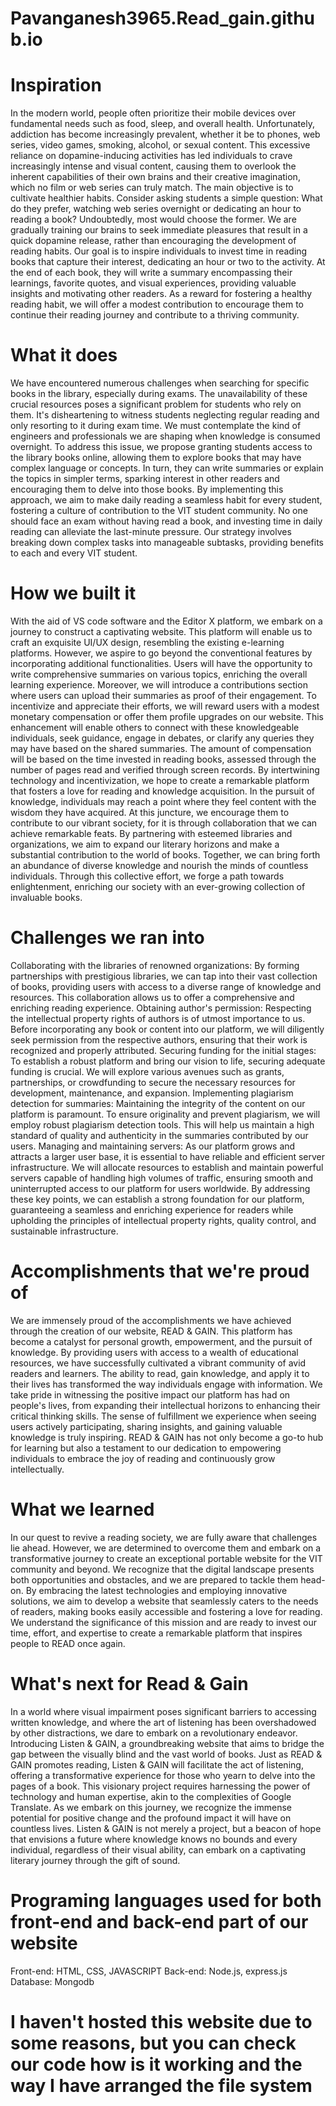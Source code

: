 # Pavanganesh3965.Read_gain.github.io
# Inspiration
In the modern world, people often prioritize their mobile devices over fundamental needs such as food, sleep, and overall health. Unfortunately, addiction has become increasingly prevalent, whether it be to phones, web series, video games, smoking, alcohol, or sexual content. This excessive reliance on dopamine-inducing activities has led individuals to crave increasingly intense and visual content, causing them to overlook the inherent capabilities of their own brains and their creative imagination, which no film or web series can truly match. The main objective is to cultivate healthier habits. Consider asking students a simple question: What do they prefer, watching web series overnight or dedicating an hour to reading a book? Undoubtedly, most would choose the former. We are gradually training our brains to seek immediate pleasures that result in a quick dopamine release, rather than encouraging the development of reading habits. Our goal is to inspire individuals to invest time in reading books that capture their interest, dedicating an hour or two to the activity. At the end of each book, they will write a summary encompassing their learnings, favorite quotes, and visual experiences, providing valuable insights and motivating other readers. As a reward for fostering a healthy reading habit, we will offer a modest contribution to encourage them to continue their reading journey and contribute to a thriving community.

# What it does
We have encountered numerous challenges when searching for specific books in the library, especially during exams. The unavailability of these crucial resources poses a significant problem for students who rely on them. It's disheartening to witness students neglecting regular reading and only resorting to it during exam time. We must contemplate the kind of engineers and professionals we are shaping when knowledge is consumed overnight. To address this issue, we propose granting students access to the library books online, allowing them to explore books that may have complex language or concepts. In turn, they can write summaries or explain the topics in simpler terms, sparking interest in other readers and encouraging them to delve into those books. By implementing this approach, we aim to make daily reading a seamless habit for every student, fostering a culture of contribution to the VIT student community. No one should face an exam without having read a book, and investing time in daily reading can alleviate the last-minute pressure. Our strategy involves breaking down complex tasks into manageable subtasks, providing benefits to each and every VIT student.

# How we built it
With the aid of VS code software and the Editor X platform, we embark on a journey to construct a captivating website. This platform will enable us to craft an exquisite UI/UX design, resembling the existing e-learning platforms. However, we aspire to go beyond the conventional features by incorporating additional functionalities. Users will have the opportunity to write comprehensive summaries on various topics, enriching the overall learning experience. Moreover, we will introduce a contributions section where users can upload their summaries as proof of their engagement. To incentivize and appreciate their efforts, we will reward users with a modest monetary compensation or offer them profile upgrades on our website. This enhancement will enable others to connect with these knowledgeable individuals, seek guidance, engage in debates, or clarify any queries they may have based on the shared summaries. The amount of compensation will be based on the time invested in reading books, assessed through the number of pages read and verified through screen records. By intertwining technology and incentivization, we hope to create a remarkable platform that fosters a love for reading and knowledge acquisition. In the pursuit of knowledge, individuals may reach a point where they feel content with the wisdom they have acquired. At this juncture, we encourage them to contribute to our vibrant society, for it is through collaboration that we can achieve remarkable feats. By partnering with esteemed libraries and organizations, we aim to expand our literary horizons and make a substantial contribution to the world of books. Together, we can bring forth an abundance of diverse knowledge and nourish the minds of countless individuals. Through this collective effort, we forge a path towards enlightenment, enriching our society with an ever-growing collection of invaluable books.

# Challenges we ran into
Collaborating with the libraries of renowned organizations: By forming partnerships with prestigious libraries, we can tap into their vast collection of books, providing users with access to a diverse range of knowledge and resources. This collaboration allows us to offer a comprehensive and enriching reading experience.
Obtaining author's permission: Respecting the intellectual property rights of authors is of utmost importance to us. Before incorporating any book or content into our platform, we will diligently seek permission from the respective authors, ensuring that their work is recognized and properly attributed.
Securing funding for the initial stages: To establish a robust platform and bring our vision to life, securing adequate funding is crucial. We will explore various avenues such as grants, partnerships, or crowdfunding to secure the necessary resources for development, maintenance, and expansion.
Implementing plagiarism detection for summaries: Maintaining the integrity of the content on our platform is paramount. To ensure originality and prevent plagiarism, we will employ robust plagiarism detection tools. This will help us maintain a high standard of quality and authenticity in the summaries contributed by our users.
Managing and maintaining servers: As our platform grows and attracts a larger user base, it is essential to have reliable and efficient server infrastructure. We will allocate resources to establish and maintain powerful servers capable of handling high volumes of traffic, ensuring smooth and uninterrupted access to our platform for users worldwide. By addressing these key points, we can establish a strong foundation for our platform, guaranteeing a seamless and enriching experience for readers while upholding the principles of intellectual property rights, quality control, and sustainable infrastructure.
# Accomplishments that we're proud of
We are immensely proud of the accomplishments we have achieved through the creation of our website, READ & GAIN. This platform has become a catalyst for personal growth, empowerment, and the pursuit of knowledge. By providing users with access to a wealth of educational resources, we have successfully cultivated a vibrant community of avid readers and learners. The ability to read, gain knowledge, and apply it to their lives has transformed the way individuals engage with information. We take pride in witnessing the positive impact our platform has had on people's lives, from expanding their intellectual horizons to enhancing their critical thinking skills. The sense of fulfillment we experience when seeing users actively participating, sharing insights, and gaining valuable knowledge is truly inspiring. READ & GAIN has not only become a go-to hub for learning but also a testament to our dedication to empowering individuals to embrace the joy of reading and continuously grow intellectually.

# What we learned
In our quest to revive a reading society, we are fully aware that challenges lie ahead. However, we are determined to overcome them and embark on a transformative journey to create an exceptional portable website for the VIT community and beyond. We recognize that the digital landscape presents both opportunities and obstacles, and we are prepared to tackle them head-on. By embracing the latest technologies and employing innovative solutions, we aim to develop a website that seamlessly caters to the needs of readers, making books easily accessible and fostering a love for reading. We understand the significance of this mission and are ready to invest our time, effort, and expertise to create a remarkable platform that inspires people to READ once again.

# What's next for Read & Gain
In a world where visual impairment poses significant barriers to accessing written knowledge, and where the art of listening has been overshadowed by other distractions, we dare to embark on a revolutionary endeavor. Introducing Listen & GAIN, a groundbreaking website that aims to bridge the gap between the visually blind and the vast world of books. Just as READ & GAIN promotes reading, Listen & GAIN will facilitate the act of listening, offering a transformative experience for those who yearn to delve into the pages of a book. This visionary project requires harnessing the power of technology and human expertise, akin to the complexities of Google Translate. As we embark on this journey, we recognize the immense potential for positive change and the profound impact it will have on countless lives. Listen & GAIN is not merely a project, but a beacon of hope that envisions a future where knowledge knows no bounds and every individual, regardless of their visual ability, can embark on a captivating literary journey through the gift of sound.

# Programing languages used for both front-end and back-end part of our website
Front-end: HTML, CSS, JAVASCRIPT
Back-end: Node.js, express.js
Database: Mongodb

# I haven't hosted this website due to some reasons, but you can check our code how is it working and the way I have arranged the file system
